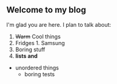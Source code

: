 ## Welcome to my blog

I'm glad you are here. I plan to talk about:
1. ~~Warm~~ Cool things
  1. Fridges
    1. Samsung
1. Boring stuff
  1. __lists and__
* unordered things
  * boring tests
